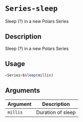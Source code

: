 # `Series-sleep`

Sleep (?) in a new Polars Series


## Description

Sleep (?) in a new Polars Series


## Usage

```r
<Series>$sleep(millis)
```


## Arguments

Argument      |Description
------------- |----------------
`millis`     |     Duration of sleep


